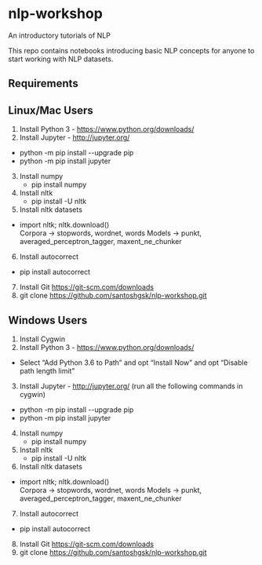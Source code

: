 # nlp-workshop
An introductory tutorials of NLP

This repo contains notebooks introducing basic NLP concepts for anyone to start working with NLP datasets. 

## Requirements

## Linux/Mac Users
1. Install Python 3 - https://www.python.org/downloads/
2. Install Jupyter - http://jupyter.org/ 
  - python -m pip install --upgrade pip
  - python -m pip install jupyter
3. Install numpy
	- pip install numpy
4. Install nltk
	- pip install -U nltk
5. Install nltk datasets
  - import nltk; nltk.download()  
  Corpora -> stopwords, wordnet, words
  Models -> punkt, averaged_perceptron_tagger, maxent_ne_chunker
6. Install autocorrect
  - pip install autocorrect 	
7. Install Git https://git-scm.com/downloads
8. git clone https://github.com/santoshgsk/nlp-workshop.git


## Windows Users
1. Install Cygwin
2. Install Python 3 - https://www.python.org/downloads/
  - Select “Add Python 3.6 to Path” and opt “Install Now” and opt “Disable path length limit”
3. Install Jupyter - http://jupyter.org/ (run all the following commands in cygwin)
  - python -m pip install --upgrade pip
  - python -m pip install jupyter
4. Install numpy
	- pip install numpy
5. Install nltk
	- pip install -U nltk
6. Install nltk datasets
  - import nltk; nltk.download()  
  Corpora -> stopwords, wordnet, words
  Models -> punkt, averaged_perceptron_tagger, maxent_ne_chunker
7. Install autocorrect
  - pip install autocorrect 	
8. Install Git https://git-scm.com/downloads
9. git clone https://github.com/santoshgsk/nlp-workshop.git

